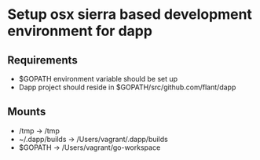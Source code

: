 # Setup osx sierra based development environment for dapp

## Requirements

* $GOPATH environment variable should be set up
* Dapp project should reside in $GOPATH/src/github.com/flant/dapp

## Mounts

* /tmp -> /tmp
* ~/.dapp/builds -> /Users/vagrant/.dapp/builds
* $GOPATH -> /Users/vagrant/go-workspace
